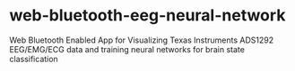 # web-bluetooth-eeg-neural-network
Web Bluetooth Enabled App for Visualizing Texas Instruments ADS1292 EEG/EMG/ECG data and training neural networks for brain state classification
